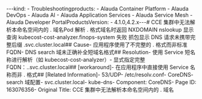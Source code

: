 ---kind:   - Troubleshootingproducts:    - Alauda Container Platform   - Alauda DevOps   - Alauda AI   - Alauda Application Services   - Alauda Service Mesh   - Alauda Developer PortalProductsVersion:   - 4.1.0,4.2.x---<!-- A type of document that involves encountering a fault, diag...it, performing root cause analysis, and providing solutions. --># CCE 集群中无法解析本命名空间内的 <SVC>.<NS> 域名Pod 解析 <SVC>.<NS> 格式域名时返回 NXDOMAIN nslookup 显示查询 kubecost-cost-analyzer.finops-system 失败 抓包显示 DNS 请求未携带完整后缀 .svc.cluster.local## Cause- 应用程序使用了不完整的 <SVC>.<NS> 格式而非标准 FQDN- DNS search 域未正确补全短域名格式## Resolution- 使用 Service 短名称进行解析（如 kubecost-cost-analyzer）- 显式指定完整 FQDN：<SVC>.<NS>.svc.cluster.local## [workaround]- 在应用程序中直接使用 Service 名称而非 <SVC>.<NS> 格式## [Related Information]- 53/UDP- /etc/resolv.conf- CoreDNS- search 域配置- svc.cluster.local- kube-dns- Component: CoreDNS- Page ID: 163076356- Original Title: CCE 集群中无法解析本命名空间内的 <SVC>.<NS> 域名